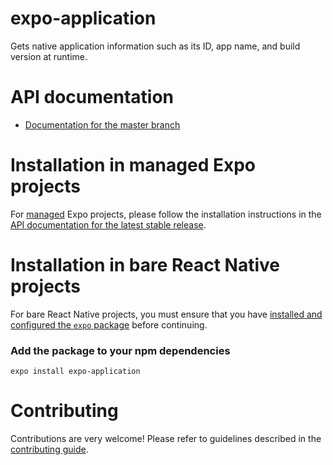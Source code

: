 # expo-application

Gets native application information such as its ID, app name, and build version at runtime.

# API documentation

- [Documentation for the master branch](https://github.com/expo/expo/blob/master/docs/pages/versions/unversioned/sdk/application.md)

# Installation in managed Expo projects

For [managed](https://docs.expo.io/versions/latest/introduction/managed-vs-bare/) Expo projects, please follow the installation instructions in the [API documentation for the latest stable release](#https://docs.expo.io/versions/latest/sdk/application/).

# Installation in bare React Native projects

For bare React Native projects, you must ensure that you have [installed and configured the `expo` package](https://docs.expo.dev/bare/installing-expo-modules/) before continuing.

### Add the package to your npm dependencies

```
expo install expo-application
```

# Contributing

Contributions are very welcome! Please refer to guidelines described in the [contributing guide](https://github.com/expo/expo#contributing).
